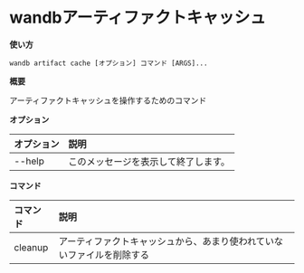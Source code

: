 # wandbアーティファクトキャッシュ

**使い方**

`wandb artifact cache [オプション] コマンド [ARGS]...`

**概要**

アーティファクトキャッシュを操作するためのコマンド

**オプション**

| **オプション** | **説明** |
| :--- | :--- |
| --help | このメッセージを表示して終了します。 |

**コマンド**

| **コマンド** | **説明** |
| :--- | :--- |
| cleanup | アーティファクトキャッシュから、あまり使われていないファイルを削除する |